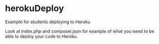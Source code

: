 # herokuDeploy
Example for students deploying to Heroku

Look at index.php and composer.json for example of what you need to be able to deploy your code to Heroku.